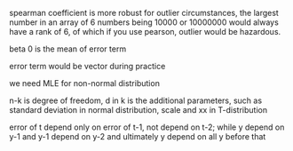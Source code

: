 spearman coefficient is more robust for outlier circumstances, the largest number in an array of 6 numbers being 10000 or 10000000 would always have a rank of 6, of which if you use pearson, outlier would be hazardous.



beta 0 is the mean of error term

error term would be vector during practice

we need MLE for non-normal distribution

n-k is degree of freedom, d in k is the additional parameters, such as standard deviation in normal distribution, scale and xx in T-distribution

error of t depend only on error of t-1, not depend on t-2; while y depend on y-1 and y-1 depend on y-2 and ultimately y depend on all y before that
